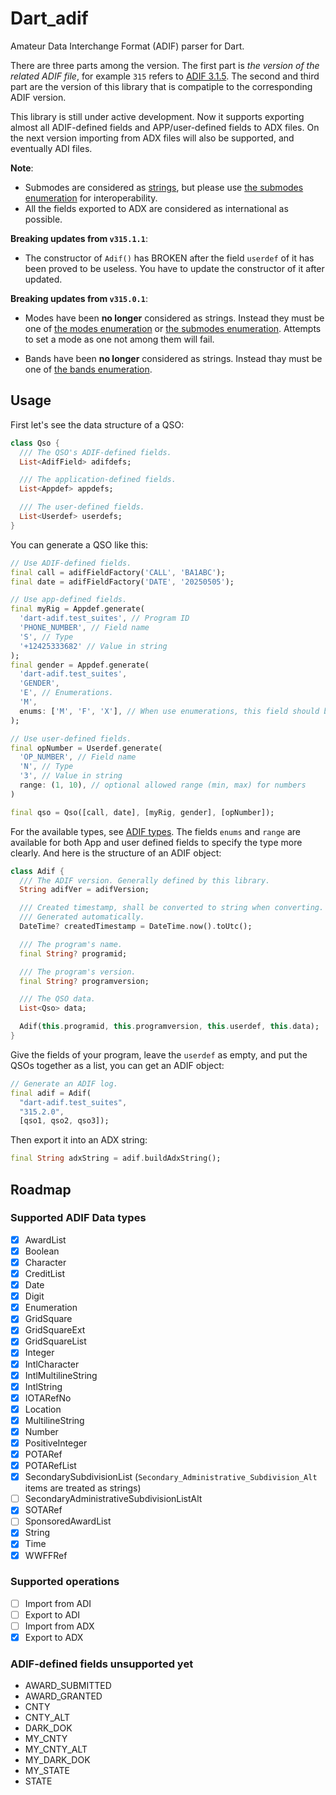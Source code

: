 # Dart_adif

Amateur Data Interchange Format (ADIF) parser for Dart.

There are three parts among the version. The first part is _the version of the related ADIF file_, for example `315` refers to [ADIF 3.1.5](https://www.adif.org/315/ADIF_315.htm). The second and third part are the version of this library that is compatiple to the corresponding ADIF version.

This library is still under active development. Now it supports exporting almost all ADIF-defined fields and APP/user-defined fields to ADX files. On the next version importing from ADX files will also be supported, and eventually ADI files.

**Note**:
+ Submodes are considered as [strings](https://www.adif.org/315/ADIF_315.htm#QSO_Field_SUBMODE), but please use [the submodes enumeration](https://www.adif.org/315/ADIF_315.htm#Submode_Enumeration) for interoperability.
+ All the fields exported to ADX are considered as international as possible.

**Breaking updates from `v315.1.1`**:
+ The constructor of `Adif()` has BROKEN after the field `userdef` of it has been proved to be useless. You have to update the constructor of it after updated.

**Breaking updates from `v315.0.1`**:
+ Modes have been **no longer** considered as strings. Instead they must be one of [the modes enumeration](https://www.adif.org/315/ADIF_315.htm#Mode_Enumeration) or [the submodes enumeration](https://www.adif.org/315/ADIF_315.htm#Submode_Enumeration). Attempts to set a mode as one not among them will fail.
* Bands have been **no longer** considered as strings. Instead thay must be one of [the bands enumeration](https://www.adif.org/315/ADIF_315.htm#Band_Enumeration).

## Usage

First let's see the data structure of a QSO:

```dart
class Qso {
  /// The QSO's ADIF-defined fields.
  List<AdifField> adifdefs;

  /// The application-defined fields.
  List<Appdef> appdefs;

  /// The user-defined fields.
  List<Userdef> userdefs;
}
```

You can generate a QSO like this:

```dart
// Use ADIF-defined fields.
final call = adifFieldFactory('CALL', 'BA1ABC');
final date = adifFieldFactory('DATE', '20250505');

// Use app-defined fields.
final myRig = Appdef.generate(
  'dart-adif.test_suites', // Program ID
  'PHONE_NUMBER', // Field name
  'S', // Type
  '+12425333682' // Value in string
);
final gender = Appdef.generate(
  'dart-adif.test_suites',
  'GENDER',
  'E', // Enumerations.
  'M',
  enums: ['M', 'F', 'X'], // When use enumerations, this field should be provided.
);

// Use user-defined fields.
final opNumber = Userdef.generate(
  'OP_NUMBER', // Field name
  'N', // Type
  '3', // Value in string
  range: (1, 10), // optional allowed range (min, max) for numbers
)

final qso = Qso([call, date], [myRig, gender], [opNumber]);
```

For the available types, see [ADIF types](https://www.adif.org/315/ADIF_315.htm#Data_Types). The fields `enums` and `range` are available for both App and user defined fields to specify the type more clearly. And here is the structure of an ADIF object:

```dart
class Adif {
  /// The ADIF version. Generally defined by this library.
  String adifVer = adifVersion;

  /// Created timestamp, shall be converted to string when converting.
  /// Generated automatically.
  DateTime? createdTimestamp = DateTime.now().toUtc();

  /// The program's name.
  final String? programid;

  /// The program's version.
  final String? programversion;

  /// The QSO data.
  List<Qso> data;

  Adif(this.programid, this.programversion, this.userdef, this.data);
}
```

Give the fields of your program, leave the `userdef` as empty, and put the QSOs together as a list, you can get an ADIF object:

```dart
// Generate an ADIF log.
final adif = Adif(
  "dart-adif.test_suites",
  "315.2.0",
  [qso1, qso2, qso3]);
```

Then export it into an ADX string:

```dart
final String adxString = adif.buildAdxString();
```

## Roadmap

### Supported ADIF Data types

+ [x] AwardList
+ [x] Boolean
+ [x] Character
+ [x] CreditList
+ [x] Date
+ [x] Digit
+ [x] Enumeration
+ [x] GridSquare
+ [x] GridSquareExt
+ [x] GridSquareList
+ [x] Integer
+ [x] IntlCharacter
+ [x] IntlMultilineString
+ [x] IntlString
+ [x] IOTARefNo
+ [x] Location
+ [x] MultilineString
+ [x] Number
+ [x] PositiveInteger
+ [x] POTARef
+ [x] POTARefList
+ [x] SecondarySubdivisionList (`Secondary_Administrative_Subdivision_Alt` items are treated as strings)
+ [ ] SecondaryAdministrativeSubdivisionListAlt
+ [x] SOTARef
+ [ ] SponsoredAwardList
+ [x] String
+ [x] Time
+ [x] WWFFRef

### Supported operations

+ [ ] Import from ADI
+ [ ] Export to ADI
+ [ ] Import from ADX
+ [x] Export to ADX

### ADIF-defined fields unsupported yet

+ AWARD_SUBMITTED
+ AWARD_GRANTED
+ CNTY
+ CNTY_ALT
+ DARK_DOK
+ MY_CNTY
+ MY_CNTY_ALT
+ MY_DARK_DOK
+ MY_STATE
+ STATE
